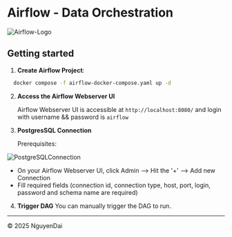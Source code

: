 # Airflow - Data Orchestration
![Airflow-Logo](https://github.com/user-attachments/assets/f44c3afe-afaa-4143-9552-be803cb66204)

## Getting started
1. **Create Airflow Project**:
```bash
  docker compose -f airflow-docker-compose.yaml up -d
```

2. **Access the Airflow Webserver UI**
   
   Airflow Webserver UI is accessible at `http://localhost:8080/` and login with username && password is `airflow`

3. **PostgresSQL Connection**

   Prerequisites:
   
![PostgreSQLConnection](https://github.com/user-attachments/assets/88f69401-acef-4dab-9dc8-97e9b939fe9f)

   + On your Airflow Webserver UI, click Admin --> Hit the '+' --> Add new Connection
   + Fill required fields (connection id, connection type, host, port, login, password and schema name are required)
   
4. **Trigger DAG**
   You can manually trigger the DAG to run.

---
<p>&copy; 2025 NguyenDai</p>
